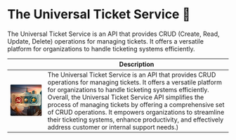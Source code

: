 # The Universal Ticket Service :ticket:

The Universal Ticket Service is an API that provides CRUD (Create, Read, Update, Delete) operations for managing tickets. It offers a versatile platform for organizations to handle ticketing systems efficiently.

|                                                     | Description |
|-----------------------------------------------------|-------|
| ![soviet.png](src/main/resources/images/soviet.png) | The Universal Ticket Service is an API that provides CRUD operations for managing tickets. It offers a versatile platform for organizations to handle ticketing systems efficiently. Overall, the Universal Ticket Service API simplifies the process of managing tickets by offering a comprehensive set of CRUD operations. It empowers organizations to streamline their ticketing systems, enhance productivity, and effectively address customer or internal support needs.) |

